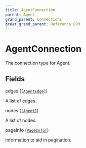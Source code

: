 ```yaml
---
title: AgentConnection
parent: Agent
grand_parent: Connections
great_grand_parent: Reference CRM
---
```


# AgentConnection

The connection type for Agent.

## Fields

<div class="field-entry ">
  <span id="edges" class="field-name anchored">edges (<code><a href="/docs/reference_crm/connection_type/agent/agent_edge">[AgentEdge]</a></code>)</span>

  <div class="description-wrapper">
   <p>A list of edges.</p>

  </div>
</div>

<div class="field-entry ">
  <span id="nodes" class="field-name anchored">nodes (<code><a href="/docs/reference_crm/object/agent">[Agent]</a></code>)</span>

  <div class="description-wrapper">
   <p>A list of nodes.</p>

  </div>
</div>

<div class="field-entry ">
  <span id="page_info" class="field-name anchored">pageInfo (<code><a href="/docs/reference_crm/object/page_info">PageInfo!</a></code>)</span>

  <div class="description-wrapper">
   <p>Information to aid in pagination.</p>

  </div>
</div>

